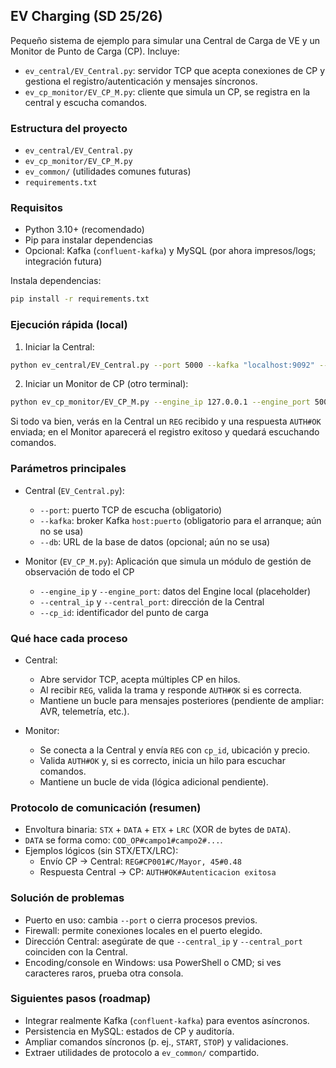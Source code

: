 ## EV Charging (SD 25/26)

Pequeño sistema de ejemplo para simular una Central de Carga de VE y un Monitor de Punto de Carga (CP). Incluye:
- `ev_central/EV_Central.py`: servidor TCP que acepta conexiones de CP y gestiona el registro/autenticación y mensajes síncronos.
- `ev_cp_monitor/EV_CP_M.py`: cliente que simula un CP, se registra en la central y escucha comandos.

### Estructura del proyecto
- `ev_central/EV_Central.py`
- `ev_cp_monitor/EV_CP_M.py`
- `ev_common/` (utilidades comunes futuras)
- `requirements.txt`

### Requisitos
- Python 3.10+ (recomendado)
- Pip para instalar dependencias
- Opcional: Kafka (`confluent-kafka`) y MySQL (por ahora impresos/logs; integración futura)

Instala dependencias:
```bash
pip install -r requirements.txt
```

### Ejecución rápida (local)
1) Iniciar la Central:
```bash
python ev_central/EV_Central.py --port 5000 --kafka "localhost:9092" --db "mysql://user:pass@host/db"
```

2) Iniciar un Monitor de CP (otro terminal):
```bash
python ev_cp_monitor/EV_CP_M.py --engine_ip 127.0.0.1 --engine_port 5001 --central_ip 127.0.0.1 --central_port 5000 --cp_id CP001
```

Si todo va bien, verás en la Central un `REG` recibido y una respuesta `AUTH#OK` enviada; en el Monitor aparecerá el registro exitoso y quedará escuchando comandos.

### Parámetros principales
- Central (`EV_Central.py`):
  - `--port`: puerto TCP de escucha (obligatorio)
  - `--kafka`: broker Kafka `host:puerto` (obligatorio para el arranque; aún no se usa)
  - `--db`: URL de la base de datos (opcional; aún no se usa)

- Monitor (`EV_CP_M.py`): Aplicación que simula un módulo de gestión de observación de todo el CP
  - `--engine_ip` y `--engine_port`: datos del Engine local (placeholder)
  - `--central_ip` y `--central_port`: dirección de la Central
  - `--cp_id`: identificador del punto de carga

### Qué hace cada proceso
- Central:
  - Abre servidor TCP, acepta múltiples CP en hilos.
  - Al recibir `REG`, valida la trama y responde `AUTH#OK` si es correcta.
  - Mantiene un bucle para mensajes posteriores (pendiente de ampliar: AVR, telemetría, etc.).

- Monitor:
  - Se conecta a la Central y envía `REG` con `cp_id`, ubicación y precio.
  - Valida `AUTH#OK` y, si es correcto, inicia un hilo para escuchar comandos.
  - Mantiene un bucle de vida (lógica adicional pendiente).

### Protocolo de comunicación (resumen)
- Envoltura binaria: `STX` + `DATA` + `ETX` + `LRC` (XOR de bytes de `DATA`).
- `DATA` se forma como: `COD_OP#campo1#campo2#...`.
- Ejemplos lógicos (sin STX/ETX/LRC):
  - Envío CP → Central: `REG#CP001#C/Mayor, 45#0.48`
  - Respuesta Central → CP: `AUTH#OK#Autenticacion exitosa`

### Solución de problemas
- Puerto en uso: cambia `--port` o cierra procesos previos.
- Firewall: permite conexiones locales en el puerto elegido.
- Dirección Central: asegúrate de que `--central_ip` y `--central_port` coinciden con la Central.
- Encoding/console en Windows: usa PowerShell o CMD; si ves caracteres raros, prueba otra consola.

### Siguientes pasos (roadmap)
- Integrar realmente Kafka (`confluent-kafka`) para eventos asíncronos.
- Persistencia en MySQL: estados de CP y auditoría.
- Ampliar comandos síncronos (p. ej., `START`, `STOP`) y validaciones.
- Extraer utilidades de protocolo a `ev_common/` compartido.
